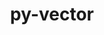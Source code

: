 ---
title: "py-vector"
layout: cache
categories: [package, develop]
meta: {"compilers": ["none"], "num_specs": 18, "num_specs_by_stack": {"hep": 18, "root": 18}, "oss": ["ubuntu22.04"], "platforms": ["linux"], "stacks": ["hep", "root"], "targets": ["x86_64_v3"], "versions": ["1.5.1"]}
spec_details: [{"compiler": "none", "hash": "2oubkh3cgf3opz7jojqdyhnajzxeu365", "os": "ubuntu22.04", "platform": "linux", "size": "-", "stacks": ["hep", "root"], "target": "x86_64_v3", "variants": ["~awkward", "build_system=python_pip"], "versions": ["1.5.1"]}, {"compiler": "none", "hash": "2wsxjhaftxs7iavc7xzrjtghdwrsitvb", "os": "ubuntu22.04", "platform": "linux", "size": "-", "stacks": ["hep", "root"], "target": "x86_64_v3", "variants": ["~awkward", "build_system=python_pip"], "versions": ["1.5.1"]}, {"compiler": "none", "hash": "3kpwidqy3ta6k6bqo2q3rid45zht33nh", "os": "ubuntu22.04", "platform": "linux", "size": "-", "stacks": ["hep", "root"], "target": "x86_64_v3", "variants": ["~awkward", "build_system=python_pip"], "versions": ["1.5.1"]}, {"compiler": "none", "hash": "7r7lhdxohqmu45ojmasabglt6vgzelve", "os": "ubuntu22.04", "platform": "linux", "size": "-", "stacks": ["hep", "root"], "target": "x86_64_v3", "variants": ["~awkward", "build_system=python_pip"], "versions": ["1.5.1"]}, {"compiler": "none", "hash": "bp5kzlxtlun3zzuaa56wxb5h67bd2qnf", "os": "ubuntu22.04", "platform": "linux", "size": "-", "stacks": ["hep", "root"], "target": "x86_64_v3", "variants": ["~awkward", "build_system=python_pip"], "versions": ["1.5.1"]}, {"compiler": "none", "hash": "cmxyd3jssdzoi6shwm3oyz2rgthumzcj", "os": "ubuntu22.04", "platform": "linux", "size": "-", "stacks": ["hep", "root"], "target": "x86_64_v3", "variants": ["~awkward", "build_system=python_pip"], "versions": ["1.5.1"]}, {"compiler": "none", "hash": "cwih54pxnm3p3eckpejxlcwelxwswqbq", "os": "ubuntu22.04", "platform": "linux", "size": "-", "stacks": ["hep", "root"], "target": "x86_64_v3", "variants": ["~awkward", "build_system=python_pip"], "versions": ["1.5.1"]}, {"compiler": "none", "hash": "hsj6rqmrn5dfqe3uu3hpa6djw4qm6l4o", "os": "ubuntu22.04", "platform": "linux", "size": "-", "stacks": ["hep", "root"], "target": "x86_64_v3", "variants": ["~awkward", "build_system=python_pip"], "versions": ["1.5.1"]}, {"compiler": "none", "hash": "j7dy3bpmf5lrq53fbx4jgssfj6zsfqv6", "os": "ubuntu22.04", "platform": "linux", "size": "-", "stacks": ["hep", "root"], "target": "x86_64_v3", "variants": ["~awkward", "build_system=python_pip"], "versions": ["1.5.1"]}, {"compiler": "none", "hash": "jaoov5pautxqptmxgvbvtt4gxzsh7vrw", "os": "ubuntu22.04", "platform": "linux", "size": "-", "stacks": ["hep", "root"], "target": "x86_64_v3", "variants": ["~awkward", "build_system=python_pip"], "versions": ["1.5.1"]}, {"compiler": "none", "hash": "kp256b26wcqskcpbjevedjzcz2l6nssw", "os": "ubuntu22.04", "platform": "linux", "size": "-", "stacks": ["hep", "root"], "target": "x86_64_v3", "variants": ["~awkward", "build_system=python_pip"], "versions": ["1.5.1"]}, {"compiler": "none", "hash": "mi5p366y3uj2vhuwxftgv5m3slw5uc3o", "os": "ubuntu22.04", "platform": "linux", "size": "-", "stacks": ["hep", "root"], "target": "x86_64_v3", "variants": ["~awkward", "build_system=python_pip"], "versions": ["1.5.1"]}, {"compiler": "none", "hash": "oceqzd3zarifzaavn75cyfhrj33uzw5q", "os": "ubuntu22.04", "platform": "linux", "size": "-", "stacks": ["hep", "root"], "target": "x86_64_v3", "variants": ["~awkward", "build_system=python_pip"], "versions": ["1.5.1"]}, {"compiler": "none", "hash": "pxxykuh3zwfdo2xoljrrws2x33a433l7", "os": "ubuntu22.04", "platform": "linux", "size": "-", "stacks": ["hep", "root"], "target": "x86_64_v3", "variants": ["~awkward", "build_system=python_pip"], "versions": ["1.5.1"]}, {"compiler": "none", "hash": "rvgsq7jfc3dxrjul3hkzg253fdow7hmp", "os": "ubuntu22.04", "platform": "linux", "size": "-", "stacks": ["hep", "root"], "target": "x86_64_v3", "variants": ["~awkward", "build_system=python_pip"], "versions": ["1.5.1"]}, {"compiler": "none", "hash": "t6bytucy2b75dg2aoq2fjoxgilogvfev", "os": "ubuntu22.04", "platform": "linux", "size": "-", "stacks": ["hep", "root"], "target": "x86_64_v3", "variants": ["~awkward", "build_system=python_pip"], "versions": ["1.5.1"]}, {"compiler": "none", "hash": "u6nupjdifwcw5mgkyzvmoxbilvaimy7x", "os": "ubuntu22.04", "platform": "linux", "size": "-", "stacks": ["hep", "root"], "target": "x86_64_v3", "variants": ["~awkward", "build_system=python_pip"], "versions": ["1.5.1"]}, {"compiler": "none", "hash": "wsoj3g7nz7r3eussqtasmzykbdj7xz2d", "os": "ubuntu22.04", "platform": "linux", "size": "-", "stacks": ["hep", "root"], "target": "x86_64_v3", "variants": ["~awkward", "build_system=python_pip"], "versions": ["1.5.1"]}]
---